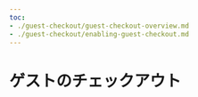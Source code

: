 ```yaml
---
toc:
- ./guest-checkout/guest-checkout-overview.md
- ./guest-checkout/enabling-guest-checkout.md
---
```


# ゲストのチェックアウト
